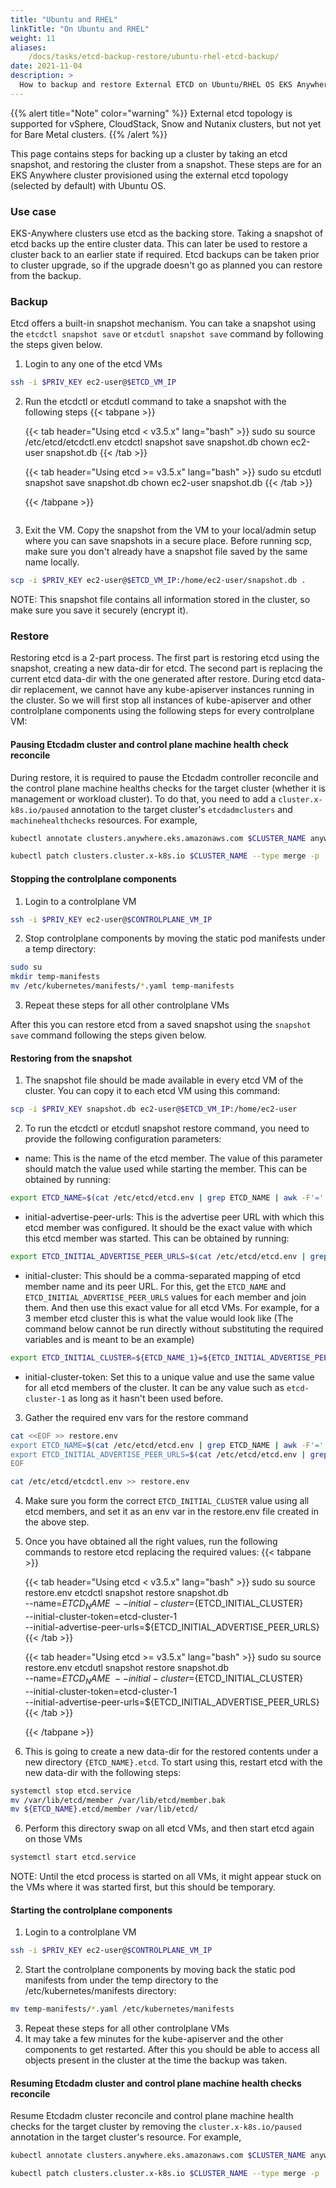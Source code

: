 ```yaml
---
title: "Ubuntu and RHEL"
linkTitle: "On Ubuntu and RHEL"
weight: 11
aliases:
    /docs/tasks/etcd-backup-restore/ubuntu-rhel-etcd-backup/
date: 2021-11-04
description: >
  How to backup and restore External ETCD on Ubuntu/RHEL OS EKS Anywhere cluster
---
```


{{% alert title="Note" color="warning" %}}
External etcd topology is supported for vSphere, CloudStack, Snow and Nutanix clusters, but not yet for Bare Metal clusters.
{{% /alert %}}

This page contains steps for backing up a cluster by taking an etcd snapshot, and restoring the cluster from a snapshot. These steps are for an EKS Anywhere cluster provisioned using the external etcd topology (selected by default) with Ubuntu OS.

### Use case

EKS-Anywhere clusters use etcd as the backing store. Taking a snapshot of etcd backs up the entire cluster data. This can later be used to restore a cluster back to an earlier state if required. Etcd backups can be taken prior to cluster upgrade, so if the upgrade doesn't go as planned you can restore from the backup.


### Backup

Etcd offers a built-in snapshot mechanism. You can take a snapshot using the `etcdctl snapshot save` or `etcdutl snapshot save` command by following the steps given below. 

1. Login to any one of the etcd VMs
```bash
ssh -i $PRIV_KEY ec2-user@$ETCD_VM_IP
```
2. Run the etcdctl or etcdutl command to take a snapshot with the following steps
    {{< tabpane >}}

    {{< tab header="Using etcd < v3.5.x" lang="bash" >}}
    sudo su
    source /etc/etcd/etcdctl.env
    etcdctl snapshot save snapshot.db
    chown ec2-user snapshot.db
    {{< /tab >}}

    {{< tab header="Using etcd >= v3.5.x" lang="bash" >}}
    sudo su
    etcdutl snapshot save snapshot.db
    chown ec2-user snapshot.db
    {{< /tab >}}
    
    {{< /tabpane >}}
```bash

```
3. Exit the VM. Copy the snapshot from the VM to your local/admin setup where you can save snapshots in a secure place. Before running scp, make sure you don't already have a snapshot file saved by the same name locally. 
```bash
scp -i $PRIV_KEY ec2-user@$ETCD_VM_IP:/home/ec2-user/snapshot.db . 
```

NOTE: This snapshot file contains all information stored in the cluster, so make sure you save it securely (encrypt it).

### Restore

Restoring etcd is a 2-part process. The first part is restoring etcd using the snapshot, creating a new data-dir for etcd. The second part is replacing the current etcd data-dir with the one generated after restore. During etcd data-dir replacement, we cannot have any kube-apiserver instances running in the cluster. So we will first stop all instances of kube-apiserver and other controlplane components using the following steps for every controlplane VM:

#### Pausing Etcdadm cluster and control plane machine health check reconcile

During restore, it is required to pause the Etcdadm controller reconcile and the control plane machine healths checks for the target cluster (whether it is management or workload cluster). To do that, you need to add a `cluster.x-k8s.io/paused` annotation to the target cluster's `etcdadmclusters` and `machinehealthchecks` resources. For example,

```bash
kubectl annotate clusters.anywhere.eks.amazonaws.com $CLUSTER_NAME anywhere.eks.amazonaws.com/paused=true --kubeconfig mgmt-cluster.kubeconfig

kubectl patch clusters.cluster.x-k8s.io $CLUSTER_NAME --type merge -p '{"spec":{"paused": true}}' -n eksa-system --kubeconfig mgmt-cluster.kubeconfig
```

#### Stopping the controlplane components
1. Login to a controlplane VM
```bash
ssh -i $PRIV_KEY ec2-user@$CONTROLPLANE_VM_IP
```
2. Stop controlplane components by moving the static pod manifests under a temp directory:
```bash
sudo su
mkdir temp-manifests
mv /etc/kubernetes/manifests/*.yaml temp-manifests
```
3. Repeat these steps for all other controlplane VMs

After this you can restore etcd from a saved snapshot using the `snapshot save` command following the steps given below.

#### Restoring from the snapshot

1. The snapshot file should be made available in every etcd VM of the cluster. You can copy it to each etcd VM using this command:
```bash
scp -i $PRIV_KEY snapshot.db ec2-user@$ETCD_VM_IP:/home/ec2-user
```
2. To run the etcdctl or etcdutl snapshot restore command, you need to provide the following configuration parameters:
* name: This is the name of the etcd member. The value of this parameter should match the value used while starting the member. This can be obtained by running:
```bash
export ETCD_NAME=$(cat /etc/etcd/etcd.env | grep ETCD_NAME | awk -F'=' '{print $2}')
```  
* initial-advertise-peer-urls: This is the advertise peer URL with which this etcd member was configured. It should be the exact value with which this etcd member was started. This can be obtained by running:
```bash
export ETCD_INITIAL_ADVERTISE_PEER_URLS=$(cat /etc/etcd/etcd.env | grep ETCD_INITIAL_ADVERTISE_PEER_URLS | awk -F'=' '{print $2}')
```
* initial-cluster: This should be a comma-separated mapping of etcd member name and its peer URL. For this, get the `ETCD_NAME` and `ETCD_INITIAL_ADVERTISE_PEER_URLS` values for each member and join them. And then use this exact value for all etcd VMs. For example, for a 3 member etcd cluster this is what the value would look like (The command below cannot be run directly without substituting the required variables and is meant to be an example)
```bash
export ETCD_INITIAL_CLUSTER=${ETCD_NAME_1}=${ETCD_INITIAL_ADVERTISE_PEER_URLS_1},${ETCD_NAME_2}=${ETCD_INITIAL_ADVERTISE_PEER_URLS_2},${ETCD_NAME_3}=${ETCD_INITIAL_ADVERTISE_PEER_URLS_3}
```  
* initial-cluster-token: Set this to a unique value and use the same value for all etcd members of the cluster. It can be any value such as `etcd-cluster-1` as long as it hasn't been used before.  
3. Gather the required env vars for the restore command
```bash
cat <<EOF >> restore.env
export ETCD_NAME=$(cat /etc/etcd/etcd.env | grep ETCD_NAME | awk -F'=' '{print $2}')
export ETCD_INITIAL_ADVERTISE_PEER_URLS=$(cat /etc/etcd/etcd.env | grep ETCD_INITIAL_ADVERTISE_PEER_URLS | awk -F'=' '{print $2}')
EOF

cat /etc/etcd/etcdctl.env >> restore.env
```
4. Make sure you form the correct `ETCD_INITIAL_CLUSTER` value using all etcd members, and set it as an env var in the restore.env file created in the above step.
5. Once you have obtained all the right values, run the following commands to restore etcd replacing the required values:
    {{< tabpane >}}

    {{< tab header="Using etcd < v3.5.x" lang="bash" >}}
    sudo su
    source restore.env
    etcdctl snapshot restore snapshot.db \
        --name=${ETCD_NAME} \
        --initial-cluster=${ETCD_INITIAL_CLUSTER} \
        --initial-cluster-token=etcd-cluster-1 \
        --initial-advertise-peer-urls=${ETCD_INITIAL_ADVERTISE_PEER_URLS}
    {{< /tab >}}

    {{< tab header="Using etcd >= v3.5.x" lang="bash" >}}
    sudo su
    source restore.env
    etcdutl snapshot restore snapshot.db \
        --name=${ETCD_NAME} \
        --initial-cluster=${ETCD_INITIAL_CLUSTER} \
        --initial-cluster-token=etcd-cluster-1 \
        --initial-advertise-peer-urls=${ETCD_INITIAL_ADVERTISE_PEER_URLS}
    {{< /tab >}}
    
    {{< /tabpane >}}

5. This is going to create a new data-dir for the restored contents under a new directory `{ETCD_NAME}.etcd`. To start using this, restart etcd with the new data-dir with the following steps:
```bash
systemctl stop etcd.service
mv /var/lib/etcd/member /var/lib/etcd/member.bak
mv ${ETCD_NAME}.etcd/member /var/lib/etcd/
```
6. Perform this directory swap on all etcd VMs, and then start etcd again on those VMs
```bash
systemctl start etcd.service
```
NOTE: Until the etcd process is started on all VMs, it might appear stuck on the VMs where it was started first, but this should be temporary.

#### Starting the controlplane components
1. Login to a controlplane VM
```bash
ssh -i $PRIV_KEY ec2-user@$CONTROLPLANE_VM_IP
```
2. Start the controlplane components by moving back the static pod manifests from under the temp directory to the /etc/kubernetes/manifests directory:
```bash
mv temp-manifests/*.yaml /etc/kubernetes/manifests
```
3. Repeat these steps for all other controlplane VMs
4. It may take a few minutes for the kube-apiserver and the other components to get restarted. After this you should be able to access all objects present in the cluster at the time the backup was taken.

#### Resuming Etcdadm cluster and control plane machine health checks reconcile

Resume Etcdadm cluster reconcile and control plane machine health checks for the target cluster by removing the `cluster.x-k8s.io/paused` annotation in the target cluster's  resource. For example,

```bash
kubectl annotate clusters.anywhere.eks.amazonaws.com $CLUSTER_NAME anywhere.eks.amazonaws.com/paused- --kubeconfig mgmt-cluster.kubeconfig

kubectl patch clusters.cluster.x-k8s.io $CLUSTER_NAME --type merge -p '{"spec":{"paused": false}}' -n eksa-system --kubeconfig mgmt-cluster.kubeconfig
```
